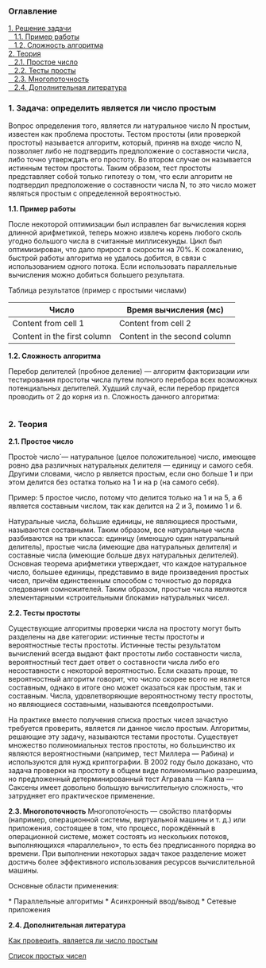<h3>Оглавление</h3>
<a href="#one">1. Решение задачи</a><br>
<a href="#two">&nbsp;&nbsp;&nbsp;1.1. Пример работы</a><br>
<a href="#two_2">&nbsp;&nbsp;&nbsp;1.2. Сложность алгоритма</a><br>
<a href="#three">2. Теория</a><br>
<a href="#four">&nbsp;&nbsp;&nbsp;2.1. Простое число</a><br>
<a href="#five">&nbsp;&nbsp;&nbsp;2.2. Тесты просты</a><br>
<a href="#six">&nbsp;&nbsp;&nbsp;2.3. Многопоточность</a><br>
<a href="#seven">&nbsp;&nbsp;&nbsp;2.4. Дополнительная литература</a><br>

<h3 id="one">1. Задача: определить является ли число простым</h3>
<p>Вопрос определения того, является ли натуральное число N простым, известен как проблема простоты. Тестом простоты (или проверкой простоты) называется алгоритм, который, приняв на входе число N, позволяет либо не подтвердить предположение о составности числа, либо точно утверждать его простоту. Во втором случае он называется истинным тестом простоты. Таким образом, тест простоты представляет собой только гипотезу о том, что если алгоритм не подтвердил предположение о составности числа N, то это число может являться простым с определенной вероятностью.</p>

<b id="two">1.1. Пример работы</b> <br>
<p>После некоторой оптимизации был исправлен баг вычисления корня длинной арифметикой, теперь можно извлечь корень любого сколь угодно большого числа в считанные миллисекунды. Цикл был оптимизирован, что дало прирост в скорости на 70%. К сожалению, быстрой работы алгоритма не удалось добится, в связи с использованием одного потока. Если использовать параллельные вычисления можно добиться большего результата. </p>

Таблица результатов (пример с простыми числами)

Число | Время вычисления (мс)
------------ | -------------
Content from cell 1 | Content from cell 2
Content in the first column | Content in the second column


<b id="two_2">1.2. Сложность алгоритма</b> 
<p>Перебор делителей (пробное деление) — алгоритм факторизации или тестирования простоты числа путем полного перебора всех возможных потенциальных делителей. Худший случай, если перебор придется проводить от 2 до корня из n. Сложность данного алгоритма:</p>
<img src="https://upload.wikimedia.org/math/0/9/b/09b2c4b7a377bbfafc1dcffaa7b27186.png" alt="">
<br> 

<h3 id="three">2. Теория</h3>
<b id="four">2.1. Простое число</b>
<p>Просто́е число́ — натуральное (целое положительное) число, имеющее ровно два различных натуральных делителя — единицу и самого себя. Другими словами, число p является простым, если оно больше 1 и при этом делится без остатка только на 1 и на p (на самого себя).</p>

<p>
	Пример: 5 простое число, потому что делится только на 1 и на 5, а 6 является составным числом, так как делится на 2 и 3, помимо 1 и 6.
</p>

<p>
	Натуральные числа, бо́льшие единицы, не являющиеся простыми, называются составными. Таким образом, все натуральные числа разбиваются на три класса: единицу (имеющую один натуральный делитель), простые числа (имеющие два натуральных делителя) и составные числа (имеющие больше двух натуральных делителей). Основная теорема арифметики утверждает, что каждое натуральное число, большее единицы, представимо в виде произведения простых чисел, причём единственным способом с точностью до порядка следования сомножителей. Таким образом, простые числа являются элементарными «строительными блоками» натуральных чисел.
</p>

<b id="five">2.2. Тесты простоты</b>
<p>Существующие алгоритмы проверки числа на простоту могут быть разделены на две категории: истинные тесты простоты и вероятностные тесты простоты. Истинные тесты результатом вычислений всегда выдают факт простоты либо составности числа, вероятностный тест дает ответ о составности числа либо его несоставности с некоторой вероятностью. Если сказать проще, то вероятностный алгоритм говорит, что число скорее всего не является составным, однако в итоге оно может оказаться как простым, так и составным. Числа, удовлетворяющие вероятностному тесту простоты, но являющиеся составными, называются псевдопростыми. </p>

<p>
	На практике вместо получения списка простых чисел зачастую требуется проверить, является ли данное число простым. Алгоритмы, решающие эту задачу, называются тестами простоты. Существует множество полиномиальных тестов простоты, но большинство их являются вероятностными (например, тест Миллера — Рабина) и используются для нужд криптографии. В 2002 году было доказано, что задача проверки на простоту в общем виде полиномиально разрешима, но предложенный детерминированный тест Агравала — Каяла — Саксены имеет довольно большую вычислительную сложность, что затрудняет его практическое применение.
</p>


<b id="six">2.3. Многопоточность</b>
Многопото́чность — свойство платформы (например, операционной системы, виртуальной машины и т. д.) или приложения, состоящее в том, что процесс, порождённый в операционной системе, может состоять из нескольких потоков, выполняющихся «параллельно», то есть без предписанного порядка во времени. При выполнении некоторых задач такое разделение может достичь более эффективного использования ресурсов вычислительной машины.

<p>Основные области применения:</p>
* Параллельные алгоритмы
* Асинхронный ввод/вывод
* Сетевые приложения

<b id="seven">2.4. Дополнительная литература</b>
<p><a href="http://ru.wikihow.com/%D0%BF%D1%80%D0%BE%D0%B2%D0%B5%D1%80%D0%B8%D1%82%D1%8C,-%D1%8F%D0%B2%D0%BB%D1%8F%D0%B5%D1%82%D1%81%D1%8F-%D0%BB%D0%B8-%D1%87%D0%B8%D1%81%D0%BB%D0%BE-%D0%BF%D1%80%D0%BE%D1%81%D1%82%D1%8B%D0%BC">Как проверить, является ли число простым</a></p>
<p><a href="https://ru.wikipedia.org/wiki/%D0%A1%D0%BF%D0%B8%D1%81%D0%BE%D0%BA_%D0%BF%D1%80%D0%BE%D1%81%D1%82%D1%8B%D1%85_%D1%87%D0%B8%D1%81%D0%B5%D0%BB">Список простых чисел</a></p>